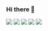### Hi there 👋

![](https://git-hub-readme-stats-clone-uwg8.vercel.app/api/cards/profile-details?username=GG-highness&theme=dracula&count_private=true)
![](https://git-hub-readme-stats-clone-uwg8.vercel.app/api/cards/repos-per-language?username=GG-highness&theme=dracula&count_private=true)
![](https://git-hub-readme-stats-clone-uwg8.vercel.app/api/cards/most-commit-language?username=GG-highness&theme=dracula&count_private=true)
![](https://git-hub-readme-stats-clone-uwg8.vercel.app/api/cards/stats?username=GG-highness&theme=dracula&count_private=true)
![](https://git-hub-readme-stats-clone-uwg8.vercel.app/api/cards/productive-time?username=GG-highness&theme=dracula&count_private=true)
